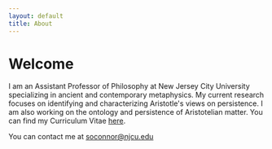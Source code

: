 ```yaml
---
layout: default
title: About
---
```


# Welcome #


I am an Assistant Professor of Philosophy at New Jersey City University specializing in ancient and contemporary metaphysics. My current research focuses on identifying and characterizing Aristotle's views on persistence. I am also working on the ontology and persistence of Aristotelian matter. You can find my Curriculum Vitae [here](about/CV.pdf).

You can contact me at soconnor@njcu.edu
